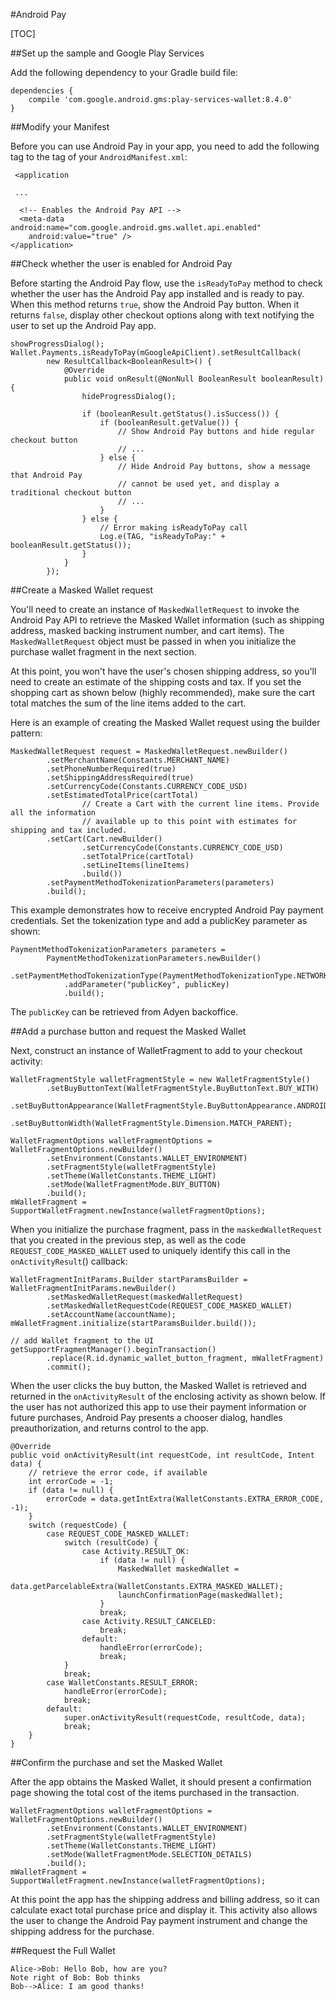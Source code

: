 #Android Pay

[TOC]

##Set up the sample and Google Play Services

Add the following dependency to your Gradle build file:

    dependencies {
        compile 'com.google.android.gms:play-services-wallet:8.4.0'
    }

##Modify your Manifest

Before you can use Android Pay in your app, you need to add the following tag to the <application> tag of your `AndroidManifest.xml`:

     <application
    
     ...
    
      <!-- Enables the Android Pay API -->
      <meta-data      android:name="com.google.android.gms.wallet.api.enabled"
        android:value="true" />
    </application>

##Check whether the user is enabled for Android Pay

Before starting the Android Pay flow, use the `isReadyToPay` method to check whether the user has the Android Pay app installed and is ready to pay. When this method returns `true`, show the Android Pay button. When it returns `false`, display other checkout options along with text notifying the user to set up the Android Pay app.

    showProgressDialog();
    Wallet.Payments.isReadyToPay(mGoogleApiClient).setResultCallback(
            new ResultCallback<BooleanResult>() {
                @Override
                public void onResult(@NonNull BooleanResult booleanResult) {
                    hideProgressDialog();
    
                    if (booleanResult.getStatus().isSuccess()) {
                        if (booleanResult.getValue()) {
                            // Show Android Pay buttons and hide regular checkout button
                            // ...
                        } else {
                            // Hide Android Pay buttons, show a message that Android Pay
                            // cannot be used yet, and display a traditional checkout button
                            // ...
                        }
                    } else {
                        // Error making isReadyToPay call
                        Log.e(TAG, "isReadyToPay:" + booleanResult.getStatus());
                    }
                }
            });

##Create a Masked Wallet request

You'll need to create an instance of `MaskedWalletRequest` to invoke the Android Pay API to retrieve the Masked Wallet information (such as shipping address, masked backing instrument number, and cart items). The `MaskedWalletRequest` object must be passed in when you initialize the purchase wallet fragment in the next section.

At this point, you won't have the user's chosen shipping address, so you'll need to create an estimate of the shipping costs and tax. If you set the shopping cart as shown below (highly recommended), make sure the cart total matches the sum of the line items added to the cart.

Here is an example of creating the Masked Wallet request using the builder pattern:

    MaskedWalletRequest request = MaskedWalletRequest.newBuilder()
            .setMerchantName(Constants.MERCHANT_NAME)
            .setPhoneNumberRequired(true)
            .setShippingAddressRequired(true)
            .setCurrencyCode(Constants.CURRENCY_CODE_USD)
            .setEstimatedTotalPrice(cartTotal)
                    // Create a Cart with the current line items. Provide all the information
                    // available up to this point with estimates for shipping and tax included.
            .setCart(Cart.newBuilder()
                    .setCurrencyCode(Constants.CURRENCY_CODE_USD)
                    .setTotalPrice(cartTotal)
                    .setLineItems(lineItems)
                    .build())
            .setPaymentMethodTokenizationParameters(parameters)
            .build();

This example demonstrates how to receive encrypted Android Pay payment credentials. Set the tokenization type and add a publicKey parameter as shown:

    PaymentMethodTokenizationParameters parameters =
            PaymentMethodTokenizationParameters.newBuilder()
                .setPaymentMethodTokenizationType(PaymentMethodTokenizationType.NETWORK_TOKEN)
                .addParameter("publicKey", publicKey)
                .build();


The `publicKey` can be retrieved from Adyen backoffice.

##Add a purchase button and request the Masked Wallet

Next, construct an instance of WalletFragment to add to your checkout activity:

    WalletFragmentStyle walletFragmentStyle = new WalletFragmentStyle()
            .setBuyButtonText(WalletFragmentStyle.BuyButtonText.BUY_WITH)
            .setBuyButtonAppearance(WalletFragmentStyle.BuyButtonAppearance.ANDROID_PAY_DARK)
            .setBuyButtonWidth(WalletFragmentStyle.Dimension.MATCH_PARENT);
    
    WalletFragmentOptions walletFragmentOptions = WalletFragmentOptions.newBuilder()
            .setEnvironment(Constants.WALLET_ENVIRONMENT)
            .setFragmentStyle(walletFragmentStyle)
            .setTheme(WalletConstants.THEME_LIGHT)
            .setMode(WalletFragmentMode.BUY_BUTTON)
            .build();
    mWalletFragment = SupportWalletFragment.newInstance(walletFragmentOptions);

When you initialize the purchase fragment, pass in the `maskedWalletRequest` that you created in the previous step, as well as the code `REQUEST_CODE_MASKED_WALLET` used to uniquely identify this call in the `onActivityResult`() callback:

    WalletFragmentInitParams.Builder startParamsBuilder = WalletFragmentInitParams.newBuilder()
            .setMaskedWalletRequest(maskedWalletRequest)
            .setMaskedWalletRequestCode(REQUEST_CODE_MASKED_WALLET)
            .setAccountName(accountName);
    mWalletFragment.initialize(startParamsBuilder.build());
    
    // add Wallet fragment to the UI
    getSupportFragmentManager().beginTransaction()
            .replace(R.id.dynamic_wallet_button_fragment, mWalletFragment)
            .commit();

When the user clicks the buy button, the Masked Wallet is retrieved and returned in the `onActivityResult` of the enclosing activity as shown below. If the user has not authorized this app to use their payment information or future purchases, Android Pay presents a chooser dialog, handles preauthorization, and returns control to the app.

    @Override
    public void onActivityResult(int requestCode, int resultCode, Intent data) {
        // retrieve the error code, if available
        int errorCode = -1;
        if (data != null) {
            errorCode = data.getIntExtra(WalletConstants.EXTRA_ERROR_CODE, -1);
        }
        switch (requestCode) {
            case REQUEST_CODE_MASKED_WALLET:
                switch (resultCode) {
                    case Activity.RESULT_OK:
                        if (data != null) {
                            MaskedWallet maskedWallet =
                                    data.getParcelableExtra(WalletConstants.EXTRA_MASKED_WALLET);
                            launchConfirmationPage(maskedWallet);
                        }
                        break;
                    case Activity.RESULT_CANCELED:
                        break;
                    default:
                        handleError(errorCode);
                        break;
                }
                break;
            case WalletConstants.RESULT_ERROR:
                handleError(errorCode);
                break;
            default:
                super.onActivityResult(requestCode, resultCode, data);
                break;
        }
    }

##Confirm the purchase and set the Masked Wallet

After the app obtains the Masked Wallet, it should present a confirmation page showing the total cost of the items purchased in the transaction.

    WalletFragmentOptions walletFragmentOptions = WalletFragmentOptions.newBuilder()
            .setEnvironment(Constants.WALLET_ENVIRONMENT)
            .setFragmentStyle(walletFragmentStyle)
            .setTheme(WalletConstants.THEME_LIGHT)
            .setMode(WalletFragmentMode.SELECTION_DETAILS)
            .build();
    mWalletFragment = SupportWalletFragment.newInstance(walletFragmentOptions);

At this point the app has the shipping address and billing address, so it can calculate exact total purchase price and display it. This activity also allows the user to change the Android Pay payment instrument and change the shipping address for the purchase.

##Request the Full Wallet



```sequence
Alice->Bob: Hello Bob, how are you?
Note right of Bob: Bob thinks
Bob-->Alice: I am good thanks!
```